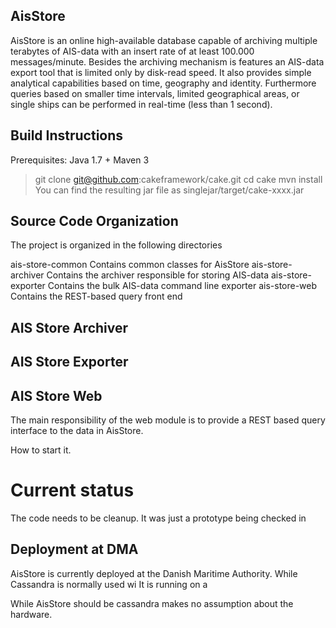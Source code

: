 AisStore
-------------------------------------------------------------------------------
AisStore is an online high-available database capable of archiving multiple terabytes of AIS-data with an insert rate of at least 100.000 messages/minute. 
Besides the archiving mechanism is features an AIS-data export tool that is limited only by disk-read speed. 
It also provides simple analytical capabilities based on time, geography and identity. Furthermore queries based on smaller time intervals,
limited geographical areas, or single ships can be performed in real-time (less than 1 second).

Build Instructions
-------------------------------------------------------------------------------
Prerequisites: Java 1.7 + Maven 3
> git clone git@github.com:cakeframework/cake.git
> cd cake
> mvn install
You can find the resulting jar file as singlejar/target/cake-xxxx.jar


Source Code Organization
-------------------------------------------------------------------------------
The project is organized in the following directories

ais-store-common     Contains common classes for AisStore
ais-store-archiver   Contains the archiver responsible for storing AIS-data
ais-store-exporter   Contains the bulk AIS-data command line exporter
ais-store-web        Contains the REST-based query front end



AIS Store Archiver
-------------------------------------------------------------------------------

AIS Store Exporter
-------------------------------------------------------------------------------

AIS Store Web
-------------------------------------------------------------------------------
The main responsibility of the web module is to provide a REST based query interface to the data in AisStore.

How to start it.



Current status
========
The code needs to be cleanup. It was just a prototype being checked in






Deployment at DMA
-------------------------------------------------------------------------------
AisStore is currently deployed at the Danish Maritime Authority.
While Cassandra is normally used wi
It is running on a  

While AisStore should be cassandra makes no assumption about the hardware.
